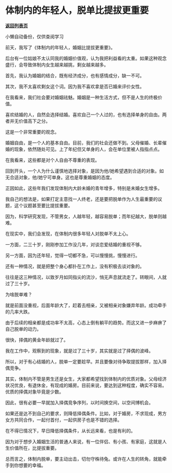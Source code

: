# 体制内的年轻人，脱单比提拔更重要

[**返回列表页**](/gzh/费曼的小茶馆)

小懒自动备份，仅供查阅学习

前天，我写了《体制内的年轻人，婚姻比提拔更重要》。

  

后台有一位姑娘不太认同我的婚姻价值观，认为我把利益看的太重。如果这种观念盛行，会导致体制内女生越来越挑，剩女越来越多。

  

首先，我认为婚姻的结合，既有经济成分，也有感情成分，缺一不可。

  

其次，我不太喜欢剩女这个词。因为我不喜欢拿是否已婚来评价女性。

  

在我看来，我们社会要对婚姻祛魅。婚姻是一种生活方式，但不是人生的终极价值。

  

喜欢结婚的人，自然会选择结婚。喜欢自己一个人过的，也有选择单身的自由。两者并无价值高下之分。

  

这是一个非常重要的观念。

  

婚姻自由，是一个人的基本自由。目前，我们的社会还做不到。父母催婚、长辈催婚的现象，依然随处可见。上了年纪但又单身的人，会在单位里被人指指点点。

  

在我看来，这些都是对个人自由不尊重的表现。

  

回到开头，一个人为什么谨慎地选择对象，是因为他/她希望遇到合适的对象。如无合适对象，他/她宁可单身。这也是尊重婚姻的态度。

  

正因如此，这些年我们发现体制内大龄未婚的青年增多，特别是未婚女生增多。

  

我自己的想法是，如果打定主意找一人终老，还是要把脱单作为人生最重要的议题，这个议题甚至要比提拔重要。

  

因为，科学研究发现，不管男女，人越年轻，越容易脱单；而年纪越大，脱单则越难。

  

在现实中，我们会发现，在体制内很多年轻人对脱单不太上心。

  

一方面，二三十岁，刚刚参加工作没几年，对谈恋爱结婚的重视不够。

  

另一方面，因为还年轻，觉得一切都不急，可以慢慢挑，慢慢进行。

  

还有一种情况，就是把整个身心都扑在工作上，没有积极去谈对象的。

  

往往是这三种情况，以致岁月如同指尖的流沙，悄无声息就流走了。转眼间，人就过了三十岁。

  

为啥脱单难？

  

就是前面没重视，后面年龄大了，赶着去相亲，又被相亲对象嫌弃年龄。成功牵手的几率大跌。

  

由于后续的相亲都是成功率不太高，心态上倒有躺平的趋势。而这又进一步麻痹了自己脱单的动力。

  

很快，择偶的黄金年龄就过了。

  

我在工作中，观察到的现象，就是过了三十岁，其实就是过了择偶的波峰。

  

所以，对于有心结婚的人，脱单一定要趁早。并且要像对待争取提拔那样，加入择偶竞争。

  

其实，体制内不管是男生还是女生，大家都希望找到体制内的优质对象。父母经济状况优良，有退休金，有现成的婚房。目前来说，要达到这种程度，确实不容易。优质的择偶对象毕竟是少数。

  

因此，很有必要一早就加入择偶竞争序列，以时间换空间，以空间博机会。

  

如果还是达不到自己的要求，则降低择偶条件。比如，对于婚房，不求现成，男方女方共同合作，一起付首付，一起供房子也是不错的选择。

  

在不得已情况下，早日降低择偶条件，从长远来看，也是有利的。

  

因为对于想步入婚姻生活的普通人来说，有一位伴侣、有小孩、有家庭，这就是人生价值所在，比提拔重要。

  

总而言之，体制内脱单，要主动出击，切勿守株待兔。或许在人生的转角，就能牵手到你想要的幸福。

